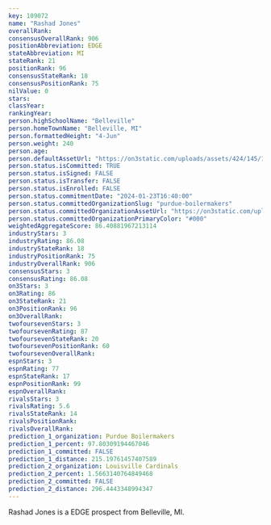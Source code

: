```yaml
---
key: 109072
name: "Rashad Jones"
overallRank: 
consensusOverallRank: 906
positionAbbreviation: EDGE
stateAbbreviation: MI
stateRank: 21
positionRank: 96
consensusStateRank: 18
consensusPositionRank: 75
nilValue: 0
stars: 
classYear: 
rankingYear: 
person.highSchoolName: "Belleville"
person.homeTownName: "Belleville, MI"
person.formattedHeight: "4-Jun"
person.weight: 240
person.age: 
person.defaultAssetUrl: "https://on3static.com/uploads/assets/424/145/145424.png"
person.status.isCommitted: TRUE
person.status.isSigned: FALSE
person.status.isTransfer: FALSE
person.status.isEnrolled: FALSE
person.status.commitmentDate: "2024-01-23T16:40:00"
person.status.committedOrganizationSlug: "purdue-boilermakers"
person.status.committedOrganizationAssetUrl: "https://on3static.com/uploads/assets/151/150/150151.svg"
person.status.committedOrganizationPrimaryColor: "#000"
weightedAggregateScore: 86.40881967213114
industryStars: 3
industryRating: 86.08
industryStateRank: 18
industryPositionRank: 75
industryOverallRank: 906
consensusStars: 3
consensusRating: 86.08
on3Stars: 3
on3Rating: 86
on3StateRank: 21
on3PositionRank: 96
on3OverallRank: 
twofoursevenStars: 3
twofoursevenRating: 87
twofoursevenStateRank: 20
twofoursevenPositionRank: 60
twofoursevenOverallRank: 
espnStars: 3
espnRating: 77
espnStateRank: 17
espnPositionRank: 99
espnOverallRank: 
rivalsStars: 3
rivalsRating: 5.6
rivalsStateRank: 14
rivalsPositionRank: 
rivalsOverallRank: 
prediction_1_organization: Purdue Boilermakers
prediction_1_percent: 97.80309194467046
prediction_1_committed: FALSE
prediction_1_distance: 215.19761457407589
prediction_2_organization: Louisville Cardinals
prediction_2_percent: 1.5663140764849468
prediction_2_committed: FALSE
prediction_2_distance: 296.4443348994347
---
```

Rashad Jones is a EDGE prospect from Belleville, MI.